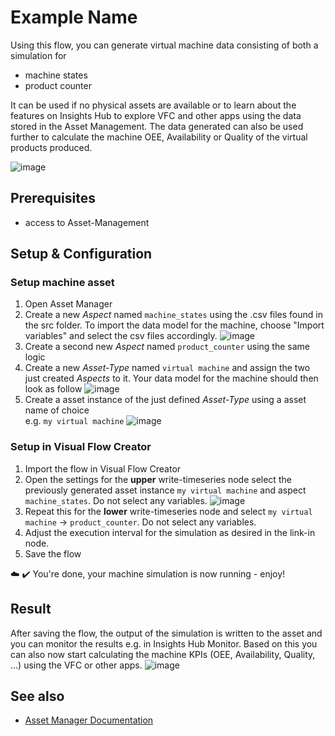 # Example Name
Using this flow, you can generate virtual machine data consisting of both a simulation for 
- machine states
- product counter

It can be used if no physical assets are available or to learn about the features on Insights Hub to explore VFC and other apps using the data stored in the Asset Management. The data generated can also be used further to calculate the machine OEE, Availability or Quality of the virtual products produced. 

![image](./doc/virtualMachineSimulator.png)

## Prerequisites
- access to Asset-Management 

## Setup & Configuration
### Setup machine asset
1. Open Asset Manager 
2. Create a new *Aspect* named `machine_states` using the .csv files found in the src folder. To import the data model for the machine, choose "Import variables" and select the csv files accordingly. 
    ![image](./doc/Asset_Manager_Import_Aspect.png)
3. Create a second new *Aspect* named `product_counter` using the same logic
4. Create a new *Asset-Type* named `virtual machine` and assign the two just created *Aspects* to it. Your data model for the machine should then look as follow 
![image](./doc/Asset_Manager_AssetType_virtualMachine.png)
5. Create a asset instance of the just defined *Asset-Type* using a asset name of choice  
e.g. `my virtual machine`
![image](./doc/Asset_Manager_AssetInstance.png)

### Setup in Visual Flow Creator
1. Import the flow in Visual Flow Creator
2. Open the settings for the **upper** write-timeseries node select the previously generated asset instance `my virtual machine` and aspect `machine_states`. Do not select any variables. 
    ![image](./doc/VFC_setup_Asset-Aspect.png)
4. Repeat this for the **lower** write-timeseries node and select `my virtual machine` -> `product_counter`. Do not select any variables.  
5. Adjust the execution interval for the simulation as desired in the link-in node.
6. Save the flow 

:cloud: :heavy_check_mark: You're done, your machine simulation is now running - enjoy!


## Result
After saving the flow, the output of the simulation is written to the asset and you can monitor the results e.g. in Insights Hub Monitor. Based on this you can also now start calculating the machine KPIs (OEE, Availability, Quality, ...) using the VFC or other apps. 
![image](./doc/FleetManager_Results.png)

## See also
- [Asset Manager Documentation](https://documentation.mindsphere.io/resources/html/asset-manager/en-US/index.html)
